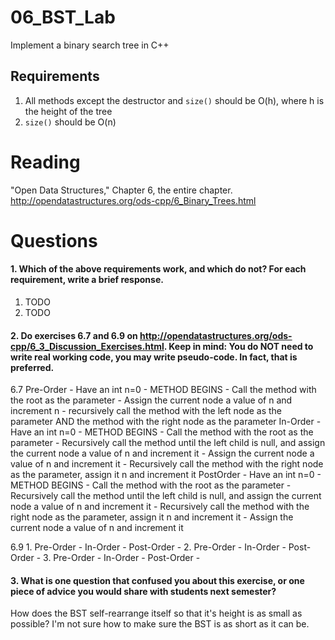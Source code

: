 06_BST_Lab
==============

Implement a binary search tree in C++

Requirements
------------

1. All methods except the destructor and `size()` should be O(h), where h is the height of the tree
2. `size()` should be O(n)

Reading
=======
"Open Data Structures," Chapter 6, the entire chapter. http://opendatastructures.org/ods-cpp/6_Binary_Trees.html

Questions
=========

#### 1. Which of the above requirements work, and which do not? For each requirement, write a brief response.

1. TODO
2. TODO

#### 2. Do exercises 6.7 and 6.9 on http://opendatastructures.org/ods-cpp/6_3_Discussion_Exercises.html. Keep in mind: You do NOT need to write real working code, you may write pseudo-code. In fact, that is preferred.

6.7
	Pre-Order - Have an int n=0
			  - METHOD BEGINS
			  -	Call the method with the root as the parameter
			  -	Assign the current node a value of n and increment n
			  -	recursively call the method with the left node as the parameter AND the method with the right node as the parameter
	In-Order  - Have an int n=0
			  - METHOD BEGINS
			  -	Call the method with the root as the parameter
			  -	Recursively call the method until the left child is null, and assign the current node a value of n and increment it
			  - Assign the current node a value of n and increment it
			  - Recursively call the method with the right node as the parameter, assign it n and increment it
	PostOrder - Have an int n=0
			  - METHOD BEGINS
			  -	Call the method with the root as the parameter
			  -	Recursively call the method until the left child is null, and assign the current node a value of n and increment it
			  - Recursively call the method with the right node as the parameter, assign it n and increment it
			  - Assign the current node a value of n and increment it

6.9
	1. Pre-Order -
	   In-Order -
	   Post-Order -
	2. Pre-Order -
	   In-Order -
	   Post-Order -
	3. Pre-Order -
	   In-Order -
	   Post-Order -

#### 3. What is one question that confused you about this exercise, or one piece of advice you would share with students next semester?

How does the BST self-rearrange itself so that it's height is as small as possible?  I'm not sure how to make sure the BST is as short as it can be.